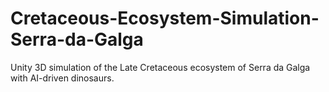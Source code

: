 # Cretaceous-Ecosystem-Simulation-Serra-da-Galga
Unity 3D simulation of the Late Cretaceous ecosystem of Serra da Galga with AI-driven dinosaurs.
